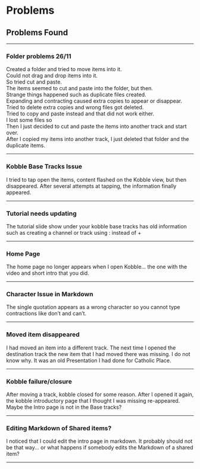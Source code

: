 # Problems
## Problems Found
***

### Folder problems 26/11
Created a folder and tried to move items into it.  
Could not drag and drop items into it.  
So tried cut and paste.  
The items seemed to cut and paste into the folder, but then.  
Strange things happened such as duplicate files created.  
Expanding and contracting caused extra copies to appear or disappear.  
Tried to delete extra copies and wrong files got deleted.  
Tried to copy and paste instead and that did not work either.  
I lost some files so    
Then I just decided to cut and paste the items into another track and start over.  
After I copied my items into another track, I just deleted that folder and the   duplicate items.  
***


### Kobble Base Tracks Issue
I tried to tap open the items, content flashed on the Kobble view, but then disappeared. After several attempts at tapping, the information finally appeared.
***

### Tutorial needs updating
The tutorial slide show under your kobble base tracks has old information such as creating a channel or track using : instead of +
***

### Home Page
The home page no longer appears when I open Kobble... the one with the video and short intro that you did.
***


### Character Issue in Markdown
The single quotation appears as a wrong character so you cannot type contractions like don’t and can’t.
***


### Moved item disappeared
I had moved an item into a different track. The next time I opened the destination track the new item that I had moved there was missing. I do not know why. It was an old Presentation I had done for Catholic Place.
***

### Kobble failure/closure
After moving a track, kobble closed for some reason. After I opened it again, the kobble introductory page that I thought I was missing re-appeared. Maybe the Intro page is not in the Base tracks?
***


### Editing Markdown of Shared items?
I noticed that I could edit the intro page in markdown. It probably should not be that way... or what happens if somebody edits the Markdown of a shared item?
***

